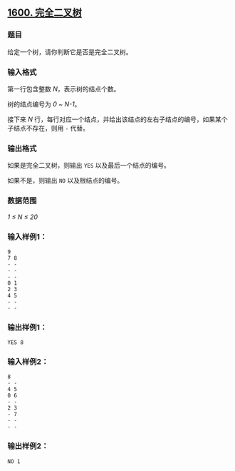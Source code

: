 ## [1600. 完全二叉树](https://www.acwing.com/problem/content/1602/)

### 题目

给定一个树，请你判断它是否是完全二叉树。

### 输入格式

第一行包含整数 *N*，表示树的结点个数。

树的结点编号为 *0 ~ N-1*。

接下来 *N* 行，每行对应一个结点，并给出该结点的左右子结点的编号，如果某个子结点不存在，则用 `-` 代替。

### 输出格式

如果是完全二叉树，则输出 `YES` 以及最后一个结点的编号。

如果不是，则输出 `NO` 以及根结点的编号。

### 数据范围

*1 ≤ N ≤ 20*

### 输入样例1：

```
9
7 8
- -
- -
- -
0 1
2 3
4 5
- -
- -
```

### 输出样例1：

```
YES 8
```

### 输入样例2：

```
8
- -
4 5
0 6
- -
2 3
- 7
- -
- -
```

### 输出样例2：

```
NO 1
```
